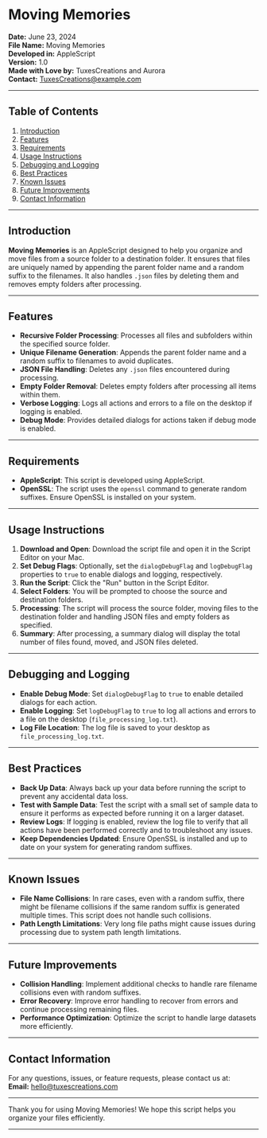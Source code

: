 # Moving Memories

**Date:** June 23, 2024  
**File Name:** Moving Memories  
**Developed in:** AppleScript  
**Version:** 1.0  
**Made with Love by:** TuxesCreations and Aurora  
**Contact:** TuxesCreations@example.com

---

## Table of Contents

1. [Introduction](#introduction)
2. [Features](#features)
3. [Requirements](#requirements)
4. [Usage Instructions](#usage-instructions)
5. [Debugging and Logging](#debugging-and-logging)
6. [Best Practices](#best-practices)
7. [Known Issues](#known-issues)
8. [Future Improvements](#future-improvements)
9. [Contact Information](#contact-information)

---

## Introduction

**Moving Memories** is an AppleScript designed to help you organize and move files from a source folder to a destination folder. It ensures that files are uniquely named by appending the parent folder name and a random suffix to the filenames. It also handles `.json` files by deleting them and removes empty folders after processing.

---

## Features

- **Recursive Folder Processing**: Processes all files and subfolders within the specified source folder.
- **Unique Filename Generation**: Appends the parent folder name and a random suffix to filenames to avoid duplicates.
- **JSON File Handling**: Deletes any `.json` files encountered during processing.
- **Empty Folder Removal**: Deletes empty folders after processing all items within them.
- **Verbose Logging**: Logs all actions and errors to a file on the desktop if logging is enabled.
- **Debug Mode**: Provides detailed dialogs for actions taken if debug mode is enabled.

---

## Requirements

- **AppleScript**: This script is developed using AppleScript.
- **OpenSSL**: The script uses the `openssl` command to generate random suffixes. Ensure OpenSSL is installed on your system.

---

## Usage Instructions

1. **Download and Open**: Download the script file and open it in the Script Editor on your Mac.
2. **Set Debug Flags**: Optionally, set the `dialogDebugFlag` and `logDebugFlag` properties to `true` to enable dialogs and logging, respectively.
3. **Run the Script**: Click the "Run" button in the Script Editor.
4. **Select Folders**: You will be prompted to choose the source and destination folders.
5. **Processing**: The script will process the source folder, moving files to the destination folder and handling JSON files and empty folders as specified.
6. **Summary**: After processing, a summary dialog will display the total number of files found, moved, and JSON files deleted.

---

## Debugging and Logging

- **Enable Debug Mode**: Set `dialogDebugFlag` to `true` to enable detailed dialogs for each action.
- **Enable Logging**: Set `logDebugFlag` to `true` to log all actions and errors to a file on the desktop (`file_processing_log.txt`).
- **Log File Location**: The log file is saved to your desktop as `file_processing_log.txt`.

---

## Best Practices

- **Back Up Data**: Always back up your data before running the script to prevent any accidental data loss.
- **Test with Sample Data**: Test the script with a small set of sample data to ensure it performs as expected before running it on a larger dataset.
- **Review Logs**: If logging is enabled, review the log file to verify that all actions have been performed correctly and to troubleshoot any issues.
- **Keep Dependencies Updated**: Ensure OpenSSL is installed and up to date on your system for generating random suffixes.

---

## Known Issues

- **File Name Collisions**: In rare cases, even with a random suffix, there might be filename collisions if the same random suffix is generated multiple times. This script does not handle such collisions.
- **Path Length Limitations**: Very long file paths might cause issues during processing due to system path length limitations.

---

## Future Improvements

- **Collision Handling**: Implement additional checks to handle rare filename collisions even with random suffixes.
- **Error Recovery**: Improve error handling to recover from errors and continue processing remaining files.
- **Performance Optimization**: Optimize the script to handle large datasets more efficiently.

---

## Contact Information

For any questions, issues, or feature requests, please contact us at:  
**Email:** hello@tuxescreations.com

---

Thank you for using Moving Memories! We hope this script helps you organize your files efficiently.

---